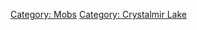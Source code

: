 [Category: Mobs](Category:_Mobs "wikilink") [Category: Crystalmir
Lake](Category:_Crystalmir_Lake "wikilink")
